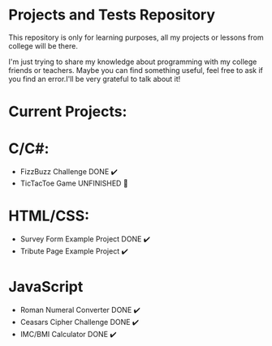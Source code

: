 # Projects and Tests Repository
This repository is only for learning purposes, all my projects or lessons from college will be there.

I'm just trying to share my knowledge about programming  with my college friends or teachers.
Maybe you can find something useful,  feel free to ask if you find an error.I'll be very grateful to talk about it!


# Current Projects:
      
  # C/C#:
              
   - FizzBuzz Challenge  DONE :heavy_check_mark:
   - TicTacToe Game  UNFINISHED :large_orange_diamond:
        
  # HTML/CSS:
              
   - Survey Form Example Project  DONE :heavy_check_mark:
   - Tribute Page Example Project :heavy_check_mark:      


 # JavaScript
 
   - Roman Numeral Converter DONE ✔️
   - Ceasars Cipher Challenge DONE ✔️
   - IMC/BMI Calculator DONE ✔️

